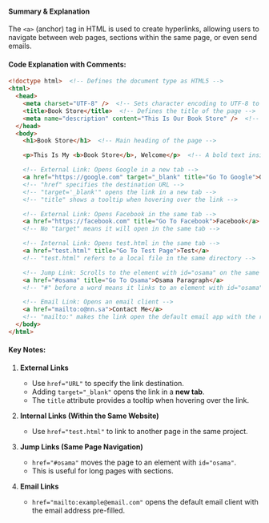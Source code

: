 #### **Summary & Explanation**

The `<a>` (anchor) tag in HTML is used to create hyperlinks, allowing users to navigate between web pages, sections within the same page, or even send emails.

#### **Code Explanation with Comments:**

```html
<!doctype html>  <!-- Defines the document type as HTML5 -->
<html>
  <head>
    <meta charset="UTF-8" />  <!-- Sets character encoding to UTF-8 to support multiple languages -->
    <title>Book Store</title>  <!-- Defines the title of the page -->
    <meta name="description" content="This Is Our Book Store" />  <!-- Provides a short description for search engines -->
  </head>
  <body>
    <h1>Book Store</h1>  <!-- Main heading of the page -->

    <p>This Is My <b>Book Store</b>, Welcome</p>  <!-- A bold text inside a paragraph -->

    <!-- External Link: Opens Google in a new tab -->
    <a href="https://google.com" target="_blank" title="Go To Google">Google</a>
    <!-- "href" specifies the destination URL -->
    <!-- "target='_blank'" opens the link in a new tab -->
    <!-- "title" shows a tooltip when hovering over the link -->

    <!-- External Link: Opens Facebook in the same tab -->
    <a href="https://facebook.com" title="Go To Facebook">Facebook</a>
    <!-- No "target" means it will open in the same tab -->

    <!-- Internal Link: Opens test.html in the same tab -->
    <a href="test.html" title="Go To Test Page">Test</a>
    <!-- "test.html" refers to a local file in the same directory -->

    <!-- Jump Link: Scrolls to the element with id="osama" on the same page -->
    <a href="#osama" title="Go To Osama">Osama Paragraph</a>
    <!-- "#" before a word means it links to an element with id="osama" in the same page -->

    <!-- Email Link: Opens an email client -->
    <a href="mailto:o@nn.sa">Contact Me</a>
    <!-- "mailto:" makes the link open the default email app with the recipient pre-filled -->
  </body>
</html>

```
#### **Key Notes:**

1. **External Links**
    
    - Use `href="URL"` to specify the link destination.
    - Adding `target="_blank"` opens the link in a **new tab**.
    - The `title` attribute provides a tooltip when hovering over the link.
2. **Internal Links (Within the Same Website)**
    
    - Use `href="test.html"` to link to another page in the same project.
3. **Jump Links (Same Page Navigation)**
    
    - `href="#osama"` moves the page to an element with `id="osama"`.
    - This is useful for long pages with sections.
4. **Email Links**
    
    - `href="mailto:example@email.com"` opens the default email client with the email address pre-filled.
